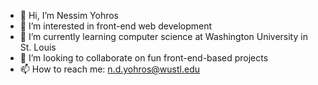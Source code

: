 - 👋 Hi, I’m Nessim Yohros
- 👀 I’m interested in front-end web development
- 🌱 I’m currently learning computer science at Washington University in St. Louis
- 💞️ I’m looking to collaborate on fun front-end-based projects
- 📫 How to reach me: n.d.yohros@wustl.edu

<!---
CoderNessim/CoderNessim is a ✨ special ✨ repository because its `README.md` (this file) appears on your GitHub profile.
You can click the Preview link to take a look at your changes.
--->
